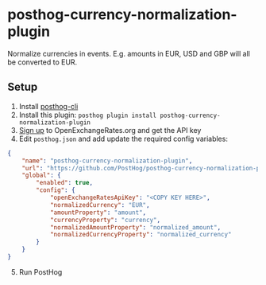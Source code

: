 # posthog-currency-normalization-plugin

Normalize currencies in events. E.g. amounts in EUR, USD and GBP will all be converted to EUR.

## Setup

1. Install [posthog-cli](https://github.com/PostHog/posthog-cli)
2. Install this plugin: `posthog plugin install posthog-currency-normalization-plugin`
3. [Sign up](https://openexchangerates.org/) to OpenExchangeRates.org and get the API key
4. Edit `posthog.json` and add update the required config variables:
```json
{
    "name": "posthog-currency-normalization-plugin",
    "url": "https://github.com/PostHog/posthog-currency-normalization-plugin",
    "global": {
        "enabled": true,
        "config": {
            "openExchangeRatesApiKey": "<COPY KEY HERE>",
            "normalizedCurrency": "EUR",
            "amountProperty": "amount",
            "currencyProperty": "currency",
            "normalizedAmountProperty": "normalized_amount",
            "normalizedCurrencyProperty": "normalized_currency"
        }
    }
}
```
5. Run PostHog
